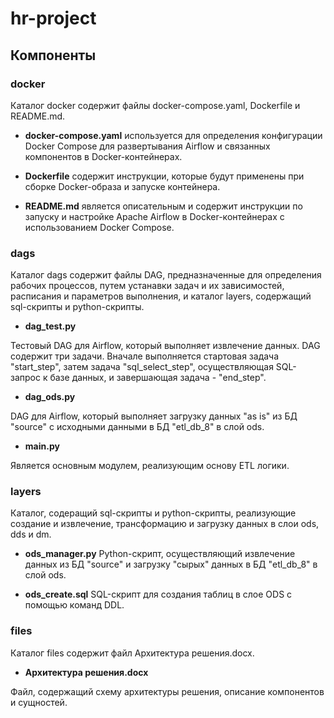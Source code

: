 # hr-project
## Компоненты
### docker
Каталог docker содержит файлы docker-compose.yaml, Dockerfile и README.md.
- **docker-compose.yaml** используется для определения конфигурации Docker Compose для развертывания Airflow и связанных компонентов в Docker-контейнерах.

- **Dockerfile** содержит инструкции, которые будут применены при сборке Docker-образа и запуске контейнера.

- **README.md** является описательным и содержит инструкции по запуску и настройке Apache Airflow в Docker-контейнерах с использованием Docker Compose.

### dags
Каталог dags содержит файлы DAG, предназначенные для определения рабочих процессов, путем устанавки задач и их зависимостей, расписания и параметров выполнения, и каталог layers, содержащий sql-скрипты и python-скрипты.
- **dag_test.py**

Тестовый DAG для Airflow, который выполняет извлечение данных. DAG содержит три задачи. Вначале выполняется стартовая задача "start_step", затем задача "sql_select_step", осуществляющая SQL-запрос к базе данных, и завершающая задача - "end_step".
- **dag_ods.py**

DAG для Airflow, который выполняет загрузку данных "as is" из БД "source" с исходными данными в БД "etl_db_8" в слой ods.

- **main.py**

Является основным модулем, реализующим основу ETL логики.

### layers

Каталог, содеращий sql-скрипты и python-скрипты, реализующие создание и извлечение, трансформацию и загрузку данных в слои ods, dds и dm.

- **ods_manager.py**
Python-cкрипт, осуществляющий извлечение данных из БД "source" и загрузку "сырых" данных в БД "etl_db_8" в слой ods.

- **ods_create.sql**
SQL-скрипт для создания таблиц в слое ODS с помощью команд DDL.

### files
Каталог files содержит файл Архитектура решения.docx.
- **Архитектура решения.docx**

Файл, содержащий схему архитектуры решения, описание компонентов и сущностей.
